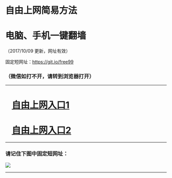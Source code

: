 ﻿# 自由上网简易方法

# 电脑、手机一键翻墙

（2017/10/09 更新，网址有效）

固定短网址：https://git.io/free99

### （微信如打不开，请转到浏览器打开）


***





# &nbsp;&nbsp; <a href="http://ft99927114.fwq-tz-1001.info/fwqtz01.html?t=100900110056 " target="_blank">自由上网入口1</a>
# &nbsp;&nbsp; <a href="http://ft981631342.fwq-tz-1002.info/fwqtz02.html?t=10090013174 " target="_blank">自由上网入口2</a>
***

### 请记住下图中固定短网址：

<img src="https://s3-us-west-2.amazonaws.com/fwq-1001/yjfq-20170905okok.png" /> 


***

